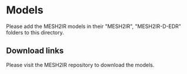 # Models

Please add the MESH2IR models in their "MESH2IR", "MESH2IR-D-EDR" folders to this directory.

## Download links

Please visit the MESH2IR repository to download the models.
